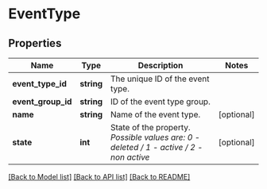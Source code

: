 # EventType

## Properties
Name | Type | Description | Notes
------------ | ------------- | ------------- | -------------
**event_type_id** | **string** | The unique ID of the event type. | 
**event_group_id** | **string** | ID of the event type group. | 
**name** | **string** | Name of the event type. | [optional] 
**state** | **int** | State of the property. *Possible values are: 0 - deleted / 1 - active / 2 - non active* | [optional] 

[[Back to Model list]](../../README.md#documentation-for-models) [[Back to API list]](../../README.md#documentation-for-api-endpoints) [[Back to README]](../../README.md)

